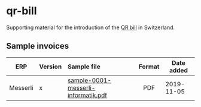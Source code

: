 # qr-bill

Supporting material for the introduction of the [QR bill](https://www.swiss-qr-invoice.org) in Switzerland.

## Sample invoices

| ERP         | Version | Sample file  | Format | Date added |
|-------------|---------|:-------------|:------:|------------|
| Messerli    | x       | [sample-0001-messerli-informatik.pdf](invoices/sample-0001-messerli-informatik.pdf) | PDF | 2019-11-05 |

